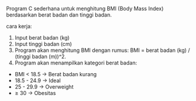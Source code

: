 Program C sederhana untuk menghitung BMI (Body Mass Index) berdasarkan berat badan dan tinggi badan.

cara kerja:

1. Input berat badan (kg)
2. Input tinggi badan (cm)
3. Program akan menghitung BMI dengan rumus:
  BMI = berat badan (kg) / (tinggi badan (m))^2.
4. Program akan menampilkan kategori berat badan:
  - BMI < 18.5 → Berat badan kurang
  - 18.5 - 24.9 → Ideal
  - 25 - 29.9 → Overweight
  - ≥ 30 → Obesitas

